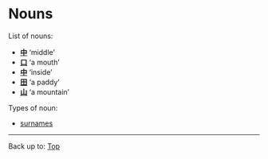 # Nouns

List of nouns:
- **[中](../dict/ch/chu/chuu.md)** ‘middle’
- **[口](../dict/k/ku/kuchi.md)** ‘a mouth’
- **[中](../dict/n/na/naka.md)** ‘inside’
- **[田](../dict/t/ta/ta.md)** ‘a paddy’
- **[山](../dict/y/ya/yama.md)** ‘a mountain’

Types of noun:
- [surnames](surnames.md)

----

Back up to: [Top](../index.md)
